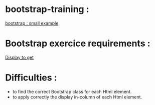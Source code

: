 # bootstrap-training :

[bootstrap : small example](https://pierreweets.github.io/bootstrap-training/)

# Bootstrap exercice requirements :
[Display to get](https://github.com/becodeorg/CRL-Woods-3.21/blob/master/LearningPath/01.The-Field/10.Bootstrap/exercises.md)

# Difficulties :
* to find the correct Bootstrap class for each Html element.
* to apply correctly the display in-column of each Html element.
